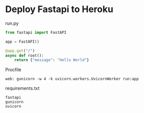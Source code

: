 # Deploy Fastapi to Heroku

run.py


```python
from fastapi import FastAPI

app = FastAPI()

@app.get("/")
async def root():
    return {"message": "Hello World"}
```

Procfile
```
web: gunicorn -w 4 -k uvicorn.workers.UvicornWorker run:app
```

requirements.txt
```
fastapi
gunicorn
uvicorn
```


